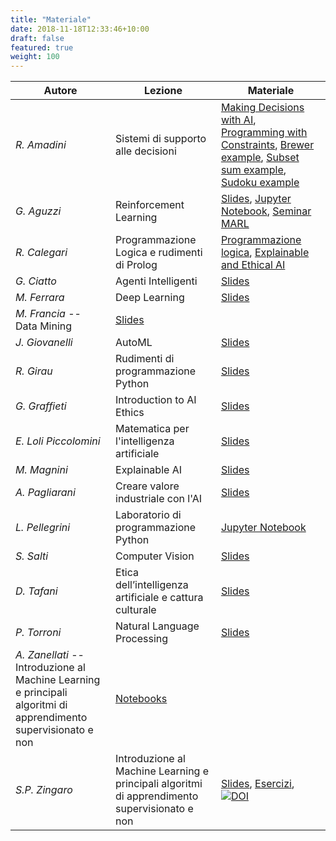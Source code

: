 ```yaml
---
title: "Materiale"
date: 2018-11-18T12:33:46+10:00
draft: false
featured: true
weight: 100
---
```



| Autore | Lezione | Materiale | 
|---|---|---|
| *R. Amadini* | Sistemi di supporto alle decisioni | [Making Decisions with AI](/amadini-constraints.pdf), [Programming with Constraints](/amadini-minizinc.pdf), [Brewer example](/amadini-brewer.mzn), [Subset sum example](/amadini-subset-sum.mzn), [Sudoku example](/amadini-sudoku.mzn) |
| *G. Aguzzi* | Reinforcement Learning | [Slides](/aguzzi.pdf), [Jupyter Notebook](https://github.com/cric96/intro-reinforcement-learning-python), [Seminar MARL](/aguzzi-intro-marl) |
| *R. Calegari* | Programmazione Logica e rudimenti di Prolog | [Programmazione logica](/calegari-prolog.pdf), [Explainable and Ethical AI](/calegari-xeai.pdf) |
| *G. Ciatto* | Agenti Intelligenti | [Slides](/ciatto.pdf) |
| *M. Ferrara* | Deep Learning | [Slides](/ferrara.pdf) |
| *M. Francia* -- Data Mining | [Slides](/francia.pdf) |
| *J. Giovanelli* | AutoML | [Slides](/giovanelli.pdf) |
| *R. Girau* | Rudimenti di programmazione Python | [Slides](/girau.pdf) |
| *G. Graffieti* | Introduction to AI Ethics | [Slides](/graffieti.pdf) |
| *E. Loli Piccolomini* | Matematica per l'intelligenza artificiale | [Slides](/piccolomini.pdf) |
| *M. Magnini* | Explainable AI | [Slides](/magnini.pdf) |
| *A. Pagliarani* | Creare valore industriale con l'AI | [Slides](/pagliarani.pdf) |
| *L. Pellegrini* | Laboratorio di programmazione Python | [Jupyter Notebook](/pellegrini-lab_notebooks.zip) |
| *S. Salti* | Computer Vision |  [Slides](/salti.pdf) |
| *D. Tafani* | Etica dell’intelligenza artificiale e cattura culturale | [Slides](/tafani.pdf) |
| *P. Torroni* | Natural Language Processing | [Slides](/torroni.pdf) |
| *A. Zanellati* -- Introduzione al Machine Learning e principali algoritmi di apprendimento supervisionato e non | [Notebooks](zanellato.tar.gz) |
| *S.P. Zingaro* | Introduzione al Machine Learning e principali algoritmi di apprendimento supervisionato e non | [Slides](/zingaro.pdf), [Esercizi](https://github.com/lozingaro/asai-er-ml), [![DOI](https://zenodo.org/badge/DOI/10.5281/zenodo.8189794.svg)](https://doi.org/10.5281/zenodo.8189794) |

<!-- 
| Mercoledì 19 Luglio  Pausa pranzo  
-->

